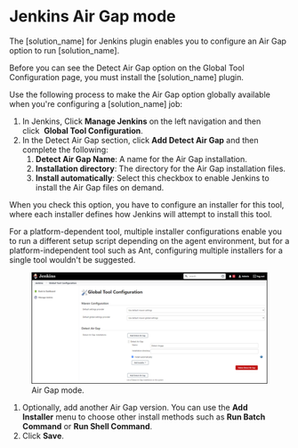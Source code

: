 # Jenkins Air Gap mode
The [solution_name] for Jenkins plugin enables you to configure an Air Gap option to run [solution_name]. 

Before you can see the Detect Air Gap option on the Global Tool Configuration page, you must install the [solution_name] plugin.

Use the following process to make the Air Gap option globally available when you're configuring a [solution_name] job:

1. In Jenkins, Click **Manage Jenkins** on the left navigation and then click  **Global Tool Configuration**.
1. In the Detect Air Gap section, click **Add Detect Air Gap** and then complete the following:
   1. **Detect Air Gap Name**: A name for the Air Gap installation.
   1. **Installation directory**: The directory for the Air Gap installation files.
   1. **Install automatically**: Select this checkbox to enable Jenkins to install the Air Gap files on demand.

When you check this option, you have to configure an installer for this tool, where each installer defines how Jenkins will attempt to install this tool.

For a platform-dependent tool, multiple installer configurations enable you to run a different setup script depending on the agent environment, but for a platform-independent tool such as Ant, configuring multiple installers for a single tool wouldn't be suggested.

   <figure>
    <img src="../jenkinsplugin/images/AirGap.png"
         alt="Air Gap">
    <figcaption>Air Gap mode.</figcaption>
</figure>

1. Optionally, add another Air Gap version. You can use the **Add Installer** menu to choose other install methods such as **Run Batch Command** or **Run Shell Command**.
1. Click **Save**.
